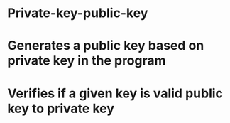 # Private-key-public-key

# Generates a public key based on private key in the program
# Verifies if a given key is valid public key to private key
